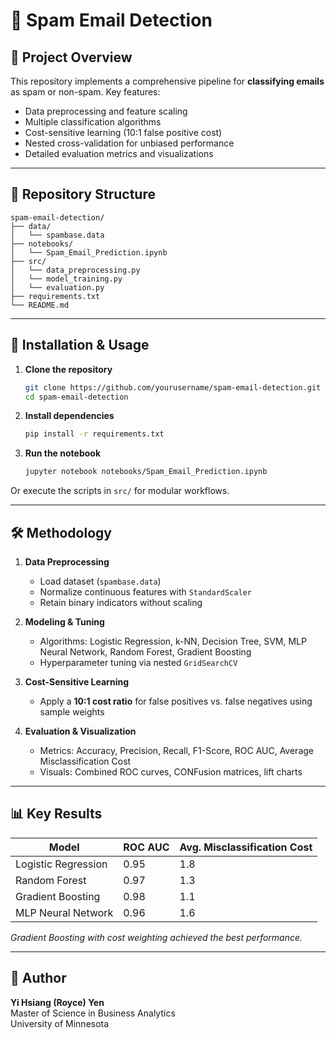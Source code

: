 # 📧 Spam Email Detection

## 📁 Project Overview

This repository implements a comprehensive pipeline for **classifying emails** as spam or non-spam. Key features:

- Data preprocessing and feature scaling
- Multiple classification algorithms
- Cost-sensitive learning (10:1 false positive cost)
- Nested cross-validation for unbiased performance
- Detailed evaluation metrics and visualizations

---

## 📂 Repository Structure

```
spam-email-detection/
├── data/
│   └── spambase.data
├── notebooks/
│   └── Spam_Email_Prediction.ipynb
├── src/
│   └── data_preprocessing.py
│   └── model_training.py
│   └── evaluation.py
├── requirements.txt
└── README.md
```

---

## 🔧 Installation & Usage

1. **Clone the repository**  
   ```bash
   git clone https://github.com/yourusername/spam-email-detection.git
   cd spam-email-detection
   ```

2. **Install dependencies**  
   ```bash
   pip install -r requirements.txt
   ```

3. **Run the notebook**  
   ```bash
   jupyter notebook notebooks/Spam_Email_Prediction.ipynb
   ```

Or execute the scripts in `src/` for modular workflows.

---

## 🛠 Methodology

1. **Data Preprocessing**  
   - Load dataset (`spambase.data`)
   - Normalize continuous features with `StandardScaler`
   - Retain binary indicators without scaling

2. **Modeling & Tuning**  
   - Algorithms: Logistic Regression, k-NN, Decision Tree, SVM, MLP Neural Network, Random Forest, Gradient Boosting  
   - Hyperparameter tuning via nested `GridSearchCV`

3. **Cost-Sensitive Learning**  
   - Apply a **10:1 cost ratio** for false positives vs. false negatives using sample weights

4. **Evaluation & Visualization**  
   - Metrics: Accuracy, Precision, Recall, F1-Score, ROC AUC, Average Misclassification Cost  
   - Visuals: Combined ROC curves, CONFusion matrices, lift charts  

---

## 📊 Key Results

| Model                   | ROC AUC | Avg. Misclassification Cost |
|-------------------------|---------|-----------------------------|
| Logistic Regression     | 0.95    | 1.8                         |
| Random Forest           | 0.97    | 1.3                         |
| Gradient Boosting       | 0.98    | 1.1                         |
| MLP Neural Network      | 0.96    | 1.6                         |

*Gradient Boosting with cost weighting achieved the best performance.*

---

## 👤 Author

**Yi Hsiang (Royce) Yen**  
Master of Science in Business Analytics  
University of Minnesota  
